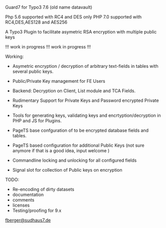 Guard7 for Typo3 7.6
(old name datavault)

Php 5.6 supported with RC4 and DES only
PHP 7.0 supported with RC4,DES,AES128 and AES256


A Typo3  Plugin to facilitate asymetric RSA encryption with multiple public keys 

!!! work in progress !!!
work in progress !!!

Working:

- Asymetric encryption / decryption of arbitrary text-fields in tables with several public keys.

- Public/Private Key management for FE Users

- Backend: Decryption on Client, List module and TCA Fields. 
- Rudimentary Support for Private Keys and Password encrypted Private Keys

- Tools for generating keys, validating keys and encrtyption/decryption in PHP and JS for Plugins.

- PageTS base confguration of to be encrypted database fields and tables.

- PageTS based configuration for additional Public Keys (not sure anymore if that is a good idea, input welcome )

- Commandline locking and unlocking for all configured fields

- Signal slot for collection of Public keys on encryption

TODO:
- Re-encoding of dirty datasets 
- documentation
- comments
- licenses
- Testing/proofing for 9.x


fberger@sudhaus7.de
